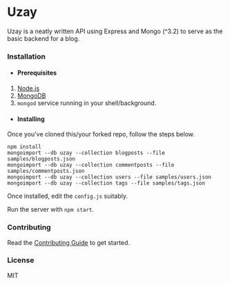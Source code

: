 # Uzay

Uzay is a neatly written API using Express and Mongo (^3.2) to serve as the basic backend for a blog.

### Installation

* #### Prerequisites

1. [Node.js](https://nodejs.org/en/download/)
2. [MongoDB](https://docs.mongodb.com/manual/installation/)
3. `mongod` service running in your shell/background.

* #### Installing

Once you've cloned this/your forked repo, follow the steps below.

```
npm install
mongoimport --db uzay --collection blogposts --file samples/blogposts.json
mongoimport --db uzay --collection commentposts --file samples/commentposts.json
mongoimport --db uzay --collection users --file samples/users.json
mongoimport --db uzay --collection tags --file samples/tags.json
```

Once installed, edit the ```config.js``` suitably. 

Run the server with ```npm start```.

### Contributing

Read the [Contributing Guide](./CONTRIBUTING.md) to get started.

### License

MIT